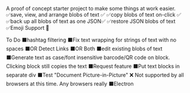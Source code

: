 A proof of concept starter project to make some things at work easier.
 ✅save, view, and arrange blobs of text ✅
 ✅copy blobs of text on-click ✅
 ✅back up all blobs of text as one JSON✅
 ✅restore JSON blobs of text 
 ✅Emoji Support 🍒

 To Do
 ⬛hashtag filtering
 ⬛Fix text wrapping for strings of text with no spaces
 ⬛OR Detect Links
 ⬛OR Both
 ⬛edit existing blobs of text
 ⬛Generate text as case/font insensitive barcode/QR code on block. Clicking block still copies the text
 ⬛Request feature
 ⬛Put text blocks in separate div
 ⬛Test "Document Picture-in-Picture" ❌ Not supported by all browsers at this time. Any browsers really
 ⬛Electron
